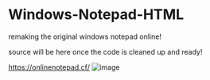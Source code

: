 # Windows-Notepad-HTML
remaking the original windows notepad online!

source will be here once the code is cleaned up and ready!

https://onlinenotepad.cf/
![image](https://user-images.githubusercontent.com/72956230/200983932-97cc0b51-b0c7-4bfa-8313-1f77617304b1.png)
